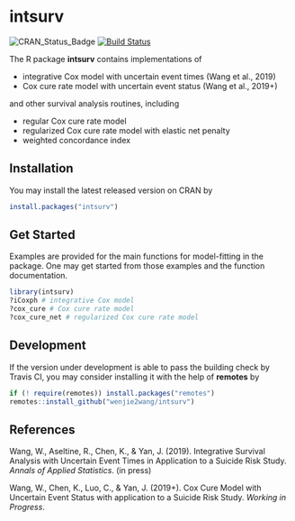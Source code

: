 # intsurv

![CRAN_Status_Badge][cranVersion]
[![Build Status][travis_master]][travis]


The R package **intsurv** contains implementations of

- integrative Cox model with uncertain event times (Wang et al., 2019)
- Cox cure rate model with uncertain event status (Wang et al., 2019+)

and other survival analysis routines, including

- regular Cox cure rate model
- regularized Cox cure rate model with elastic net penalty
- weighted concordance index


## Installation

You may install the latest released version on CRAN by

```R
install.packages("intsurv")
```


## Get Started

Examples are provided for the main functions for model-fitting in the package.
One may get started from those examples and the function documentation.

```R
library(intsurv)
?iCoxph # integrative Cox model
?cox_cure # Cox cure rate model
?cox_cure_net # regularized Cox cure rate model
```


## Development

If the version under development is able to pass the building check by Travis
CI, you may consider installing it with the help of **remotes** by

```R
if (! require(remotes)) install.packages("remotes")
remotes::install_github("wenjie2wang/intsurv")
```


## References

Wang, W., Aseltine, R., Chen, K., & Yan, J. (2019).  Integrative Survival
Analysis with Uncertain Event Times in Application to a Suicide Risk
Study. *Annals of Applied Statistics*. (in press)

Wang, W., Chen, K., Luo, C., & Yan, J. (2019+). Cox Cure Model with Uncertain
Event Status with application to a Suicide Risk Study. *Working in Progress*.


[cranVersion]: http://www.r-pkg.org/badges/version/intsurv
[travis]: https://travis-ci.org/wenjie2wang/intsurv
[travis_master]: https://travis-ci.org/wenjie2wang/intsurv.svg?branch=master

